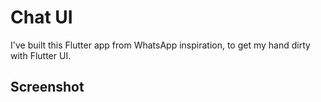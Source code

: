 # Chat UI

I've built this Flutter app from WhatsApp inspiration, to get my hand dirty with Flutter UI.
## Screenshot
<imag src="https://github.com/omurdos/Chat-UI-Practice/blob/master/screenshots/Screenshot_20211129-132329.png">
